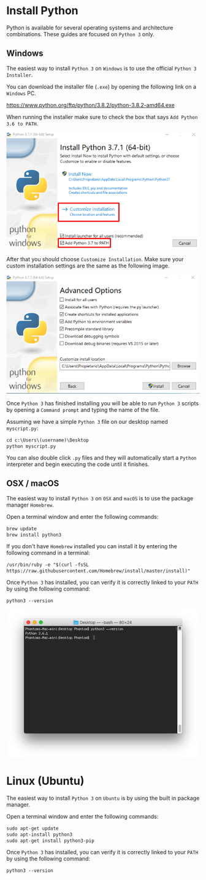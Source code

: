 # Install Python

Python is available for several operating systems and architecture combinations. These guides are focused on `Python 3` only.

## Windows

The easiest way to install `Python 3` on `Windows` is to use the official `Python 3 Installer`.

You can download the installer file (`.exe`) by opening the following link on a `Windows` PC.

https://www.python.org/ftp/python/3.8.2/python-3.8.2-amd64.exe

When running the installer make sure to check the box that says `Add Python 3.6 to PATH`.

![Windows](./images/1.png)

After that you should choose `Customize Installation`. Make sure your custom installation settings are the same as the following image.

![Windows](./images/2.png)

Once `Python 3` has finished installing you will be able to run `Python 3` scripts by opening a `Command prompt` and typing the name of the file.

Assuming we have a simple `Python 3` file on our desktop named `myscript.py`:

```
cd c:\Users\(username)\Desktop
python myscript.py
```

You can also double click `.py` files and they will automatically start a `Python` interpreter and begin executing the code until it finishes.

## OSX / macOS

The easiest way to install `Python 3` on `OSX` and `macOS` is to use the package manager `Homebrew`.



Open a terminal window and enter the following commands:

```
brew update
brew install python3
```

If you don't have `Homebrew` installed you can install it by entering the following command in a terminal:

```
/usr/bin/ruby -e "$(curl -fsSL https://raw.githubusercontent.com/Homebrew/install/master/install)"
```

Once `Python 3` has installed, you can verify it is correctly linked to your `PATH` by using the following command:

```
python3 --version
```

![macOS](./images/3.png)

# Linux (Ubuntu)

The easiest way to install `Python 3` on `Ubuntu` is by using the built in package manager.

Open a terminal window and enter the following commands:

```
sudo apt-get update
sudo apt-install python3
sudo apt-get install python3-pip
```

Once `Python 3` has installed, you can verify it is correctly linked to your `PATH` by using the following command:

```
python3 --version
```
